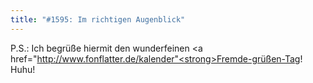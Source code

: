 ```yaml
---
title: "#1595: Im richtigen Augenblick"
---
```


P.S.:
Ich begrüße hiermit den wunderfeinen <a href="http://www.fonflatter.de/kalender"<strong>Fremde-grüßen-Tag</strong></a>! Huhu!
